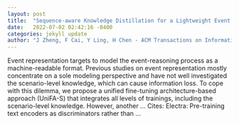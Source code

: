 ```yaml
---
layout: post
title:  "Sequence-aware Knowledge Distillation for a Lightweight Event Representation"
date:   2022-07-02 02:42:16 -0400
categories: jekyll update
author: "J Zheng, F Cai, Y Ling, H Chen - ACM Transactions on Information Systems (TOIS), 2022"
---
```

Event representation targets to model the event-reasoning process as a machine-readable format. Previous studies on event representation mostly concentrate on a sole modeling perspective and have not well investigated the scenario-level knowledge, which can cause information loss. To cope with this dilemma, we propose a unified fine-tuning architecture-based approach (UniFA-S) that integrates all levels of trainings, including the scenario-level knowledge. However, another …
Cites: ‪Electra: Pre-training text encoders as discriminators rather than …‬  